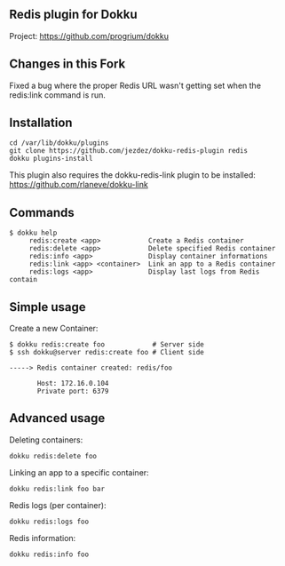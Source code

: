 Redis plugin for Dokku
----------------------

Project: https://github.com/progrium/dokku

Changes in this Fork
--------------------
Fixed a bug where the proper Redis URL wasn't getting set when the redis:link command is run.

Installation
------------
```
cd /var/lib/dokku/plugins
git clone https://github.com/jezdez/dokku-redis-plugin redis
dokku plugins-install
```

This plugin also requires the dokku-redis-link plugin to be installed:
https://github.com/rlaneve/dokku-link

Commands
--------
```
$ dokku help
     redis:create <app>            Create a Redis container
     redis:delete <app>            Delete specified Redis container
     redis:info <app>              Display container informations
     redis:link <app> <container>  Link an app to a Redis container
     redis:logs <app>              Display last logs from Redis contain
```

Simple usage
------------

Create a new Container:
```
$ dokku redis:create foo            # Server side
$ ssh dokku@server redis:create foo # Client side

-----> Redis container created: redis/foo

       Host: 172.16.0.104
       Private port: 6379
```

Advanced usage
--------------

Deleting containers:
```
dokku redis:delete foo
```

Linking an app to a specific container:
```
dokku redis:link foo bar
```

Redis logs (per container):
```
dokku redis:logs foo
```

Redis information:
```
dokku redis:info foo
```
